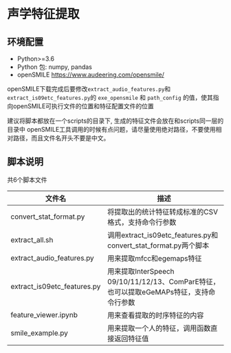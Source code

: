 # 声学特征提取

## 环境配置

* Python>=3.6
* Python 包: numpy, pandas
* openSMILE https://www.audeering.com/opensmile/

openSMILE下载完成后要修改`extract_audio_features.py`和`extract_is09etc_features.py`的
`exe_opensmile` 和 `path_config` 的值，使其指向openSMILE可执行文件的位置和特征配置文件的位置

建议将脚本都放在一个scripts的目录下, 生成的特征文件会放在和scripts同一层的目录中
openSMILE工具调用的时候有点问题，请尽量使用绝对路径，不要使用相对路径，而且文件名开头不要是中文。

## 脚本说明

共6个脚本文件

| 文件名                        | 描述                                               |
|     ---                       | ---                                                |
| convert_stat_format.py        | 将提取出的统计特征转成标准的CSV格式，支持命令行参数     |
| extract_all.sh                | 调用extract_is09etc_features.py和convert_stat_format.py两个脚本   |
| extract_audio_features.py     | 用来提取mfcc和egemaps特征     |
| extract_is09etc_features.py   | 用来提取InterSpeech 09/10/11/12/13、ComParE特征，也可以提取eGeMAPs特征，支持命令行参数   |
| feature_viewer.ipynb          | 用来查看提取的时序特征的内容     |
| smile_example.py              | 用来提取一个人的特征，调用函数直接返回特征值     |
